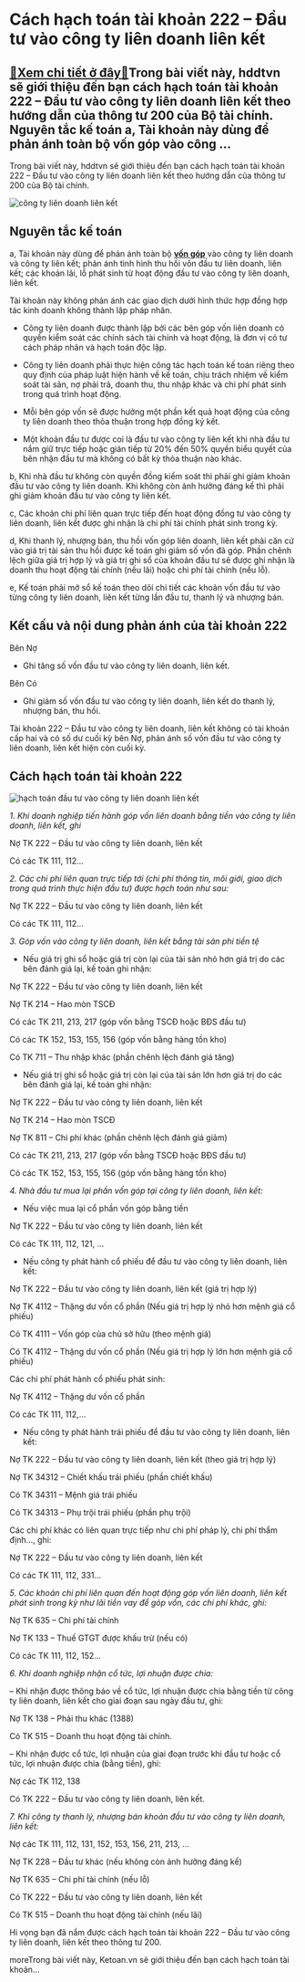 Cách hạch toán tài khoản 222 – Đầu tư vào công ty liên doanh liên kết
=====================================================================

[:gift:Xem chi tiết ở đây:gift:](https://hddtvn.com/cach-hach-toan-tai-khoan-222-dau-tu-vao-cong-ty-lien-doanh-lien-ket/)Trong bài viết này, hddtvn sẽ giới thiệu đến bạn cách hạch toán tài khoản 222 – Đầu tư vào công ty liên doanh liên kết theo hướng dẫn của thông tư 200 của Bộ tài chính. Nguyên tắc kế toán a, Tài khoản này dùng để phản ánh toàn bộ vốn góp vào công …
--------------------------------------------------------------------------------------------------------------------------------------------------------------------------------------------------------------------------------------------------------

Trong bài viết này, hddtvn sẽ giới thiệu đến bạn cách hạch toán tài khoản 222 – Đầu tư vào công ty liên doanh liên kết theo hướng dẫn của thông tư 200 của Bộ tài chính.


![công ty liên doanh liên kết](https://hddtvn.com/wp-content/uploads/2021/01/cty-liên-doanh.jpg)


Nguyên tắc kế toán
------------------


a, Tài khoản này dùng để phản ánh toàn bộ **[vốn góp](#)** vào công ty liên doanh và công ty liên kết; phản ánh tình hình thu hồi vốn đầu tư liên doanh, liên kết; các khoản lãi, lỗ phát sinh từ hoạt động đầu tư vào công ty liên doanh, liên kết.


Tài khoản này không phản ánh các giao dịch dưới hình thức hợp đồng hợp tác kinh doanh không thành lập pháp nhân.




* Công ty liên doanh được thành lập bởi các bên góp vốn liên doanh có quyền kiểm soát các chính sách tài chính và hoạt động, là đơn vị có tư cách pháp nhân và hạch toán độc lập.

* Công ty liên doanh phải thực hiện công tác hạch toán kế toán riêng theo quy định của pháp luật hiện hành về kế toán, chịu trách nhiệm về kiểm soát tài sản, nợ phải trả, doanh thu, thu nhập khác và chi phí phát sinh trong quá trình hoạt động.

* Mỗi bên góp vốn sẽ được hưởng một phần kết quả hoạt động của công ty liên doanh theo thỏa thuận trong hợp đồng ký kết.

* Một khoản đầu tư được coi là đầu tư vào công ty liên kết khi nhà đầu tư nắm giữ trực tiếp hoặc gián tiếp từ 20% đến 50% quyền biểu quyết của bên nhận đầu tư mà không có bất kỳ thỏa thuận nào khác.



b, Khi nhà đầu tư không còn quyền đồng kiểm soát thì phải ghi giảm khoản đầu tư vào công ty liên doanh. Khi không còn ảnh hưởng đáng kể thì phải ghi giảm khoản đầu tư vào công ty liên kết.


c, Các khoản chi phí liên quan trực tiếp đến hoạt động đồng tư vào công ty liên doanh, liên kết được ghi nhận là chi phí tài chính phát sinh trong kỳ.


d, Khi thanh lý, nhượng bán, thu hồi vốn góp liên doanh, liên kết phải căn cứ vào giá trị tài sản thu hồi được kế toán ghi giảm số vốn đã góp. Phần chênh lệch giữa giá trị hợp lý và giá trị ghi sổ của khoản đầu tư sẽ được ghi nhận là doanh thu hoạt động tài chính (nếu lãi) hoặc chi phí tài chính (nếu lỗ).


e, Kế toán phải mở sổ kế toán theo dõi chi tiết các khoản vốn đầu tư vào từng công ty liên doanh, liên kết từng lần đầu tư, thanh lý và nhượng bán.


Kết cấu và nội dung phản ánh của tài khoản 222
----------------------------------------------


Bên Nợ




* Ghi tăng số vốn đầu tư vào công ty liên doanh, liên kết.



Bên Có




* Ghi giảm số vốn đầu tư vào công ty liên doanh, liên kết do thanh lý, nhượng bán, thu hồi.



Tài khoản 222 – Đầu tư vào công ty liên doanh, liên kết không có tài khoản cấp hai và có số dư cuối kỳ bên Nợ, phản ánh số vốn đầu tư vào công ty liên doanh, liên kết hiện còn cuối kỳ.


Cách hạch toán tài khoản 222
----------------------------


![hạch toán đầu tư vào công ty liên doanh liên kết](https://hddtvn.com/wp-content/uploads/2021/01/hahcj-toán.jpg)


*1. Khi doanh nghiệp tiến hành góp vốn liên doanh bằng tiền vào công ty liên doanh, liên kết, ghi*


Nợ TK 222 – Đầu tư vào công ty liên doanh, liên kết


Có các TK 111, 112…


*2. Các chi phí liên quan trực tiếp tới (chi phí thông tin, môi giới, giao dịch trong quá trình thực hiện đầu tư) được hạch toán như sau:*


Nợ TK 222 – Đầu tư vào công ty liên doanh, liên kết


Có các TK 111, 112…


*3. Góp vốn vào công ty liên doanh, liên kết bằng tài sản phi tiền tệ*




* Nếu giá trị ghi sổ hoặc giá trị còn lại của tài sản nhỏ hơn giá trị do các bên đánh giá lại, kế toán ghi nhận:



Nợ TK 222 – Đầu tư vào công ty liên doanh, liên kết


Nợ TK 214 – Hao mòn TSCĐ


Có các TK 211, 213, 217 (góp vốn bằng TSCĐ hoặc BĐS đầu tư)


Có các TK 152, 153, 155, 156 (góp vốn bằng hàng tồn kho)


Có TK 711 – Thu nhập khác (phần chênh lệch đánh giá tăng)




* Nếu giá trị ghi sổ hoặc giá trị còn lại của tài sản lớn hơn giá trị do các bên đánh giá lại, kế toán ghi nhận:



Nợ TK 222 – Đầu tư vào công ty liên doanh, liên kết


Nợ TK 214 – Hao mòn TSCĐ


Nợ TK 811 – Chi phí khác (phần chênh lệch đánh giá giảm)


Có các TK 211, 213, 217 (góp vốn bằng TSCĐ hoặc BĐS đầu tư)


Có các TK 152, 153, 155, 156 (góp vốn bằng hàng tồn kho)


*4. Nhà đầu tư mua lại phần vốn góp tại công ty liên doanh, liên kết:*




* Nếu việc mua lại cổ phần vốn góp bằng tiền



Nợ TK 222 – Đầu tư vào công ty liên doanh, liên kết


Có các TK 111, 112, 121, …




* Nếu công ty phát hành cổ phiếu để đầu tư vào công ty liên doanh, liên kết:



Nợ TK 222 – Đầu tư vào công ty liên doanh, liên kết (giá trị hợp lý)


Nợ TK 4112 – Thặng dư vốn cổ phần (Nếu giá trị hợp lý nhỏ hơn mệnh giá cổ phiếu)


Có TK 4111 – Vốn góp của chủ sở hữu (theo mệnh giá)


Có TK 4112 – Thặng dư vốn cổ phần (Nếu giá trị hợp lý lớn hơn mệnh giá cổ phiếu)


Các chi phí phát hành cổ phiếu phát sinh:


Nợ TK 4112 – Thặng dư vốn cổ phần


Có các TK 111, 112,…




* Nếu công ty phát hành trái phiếu để đầu tư vào công ty liên doanh, liên kết:



Nợ TK 222 – Đầu tư vào công ty liên doanh, liên kết (theo giá trị hợp lý)


Nợ TK 34312 – Chiết khấu trái phiếu (phần chiết khấu)


Có TK 34311 – Mệnh giá trái phiếu


Có TK 34313 – Phụ trội trái phiếu (phần phụ trội)


Các chi phí khác có liên quan trực tiếp như chi phí pháp lý, chi phí thẩm định…, ghi:


Nợ TK 222 – Đầu tư vào công ty liên doanh, liên kết


Có các TK 111, 112, 331…


*5. Các khoản chi phí liên quan đến hoạt động góp vốn liên doanh, liên kết phát sinh trong kỳ như lãi tiền vay để góp vốn, các chi phí khác, ghi:*


Nợ TK 635 – Chi phí tài chính


Nợ TK 133 – Thuế GTGT được khấu trừ (nếu có)


Có các TK 111, 112, 152…


*6. Khi doanh nghiệp nhận cổ tức, lợi nhuận được chia:*


– Khi nhận được thông báo về cổ tức, lợi nhuận được chia bằng tiền từ công ty liên doanh, liên kết cho giai đoạn sau ngày đầu tư, ghi:


Nợ TK 138 – Phải thu khác (1388)


Có TK 515 – Doanh thu hoạt động tài chính.


– Khi nhận được cổ tức, lợi nhuận của giai đoạn trước khi đầu tư hoặc cổ tức, lợi nhuận được chia (bằng tiền), ghi:


Nợ các TK 112, 138


Có TK 222 – Đầu tư vào công ty liên doanh, liên kết.


*7. Khi công ty thanh lý, nhượng bán khoản đầu tư vào công ty liên doanh, liên kết:*


Nợ các TK 111, 112, 131, 152, 153, 156, 211, 213, …


Nợ TK 228 – Đầu tư khác (nếu không còn ảnh hưởng đáng kể)


Nợ TK 635 – Chi phí tài chính (nếu lỗ)


Có TK 222 – Đầu tư vào công ty liên doanh, liên kết


Có TK 515 – Doanh thu hoạt động tài chính (nếu lãi)


Hi vọng bạn đã nắm được cách hạch toán tài khoản 222 – Đầu tư vào công ty liên doanh, liên kết theo thông tư 200.



moreTrong bài viết này, Ketoan.vn sẽ giới thiệu đến bạn cách hạch toán tài khoản…

